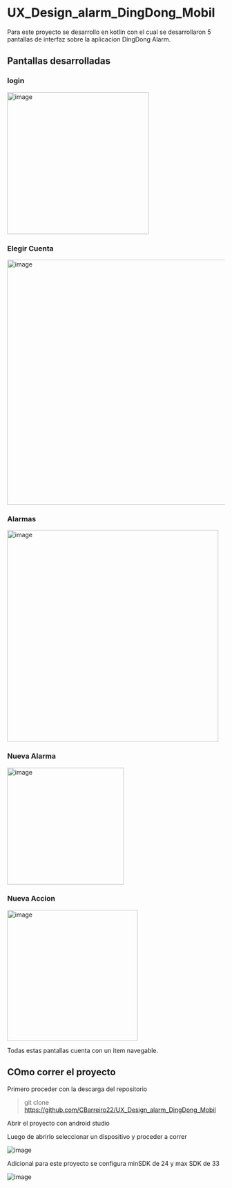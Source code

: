 # UX_Design_alarm_DingDong_Mobil

Para este proyecto se desarrollo en kotlin con el cual se desarrollaron 5 pantallas de interfaz sobre la aplicacion DingDong Alarm.

## Pantallas desarrolladas
### login

<img width="328" alt="image" src="https://github.com/CBarreiro22/UX_Design_alarm_DingDong_Mobil/assets/111206402/895629d4-3c55-45f9-a00f-a5412a3b44eb">

### Elegir Cuenta

<img width="566" alt="image" src="https://github.com/CBarreiro22/UX_Design_alarm_DingDong_Mobil/assets/111206402/ba30cf8c-20d8-4b5d-88f9-88d9a1506be4">

### Alarmas

<img width="489" alt="image" src="https://github.com/CBarreiro22/UX_Design_alarm_DingDong_Mobil/assets/111206402/b9e67ca9-dec0-409d-b280-b2e2349e230b">

### Nueva Alarma

<img width="270" alt="image" src="https://github.com/CBarreiro22/UX_Design_alarm_DingDong_Mobil/assets/111206402/cb8fac35-a15c-49a8-89e5-fefa696e700b">

### Nueva Accion

<img width="302" alt="image" src="https://github.com/CBarreiro22/UX_Design_alarm_DingDong_Mobil/assets/111206402/8fa78cac-dc4d-4fe7-952a-2e782d29e4f4">

Todas estas pantallas cuenta con un item navegable.

## COmo correr el proyecto

Primero proceder con la descarga del repositorio

> git clone https://github.com/CBarreiro22/UX_Design_alarm_DingDong_Mobil

Abrir el proyecto con android studio

Luego de abrirlo seleccionar un dispositivo y proceder a correr

![image](https://github.com/CBarreiro22/UX_Design_alarm_DingDong_Mobil/assets/111206402/d6ca40dd-70fe-4f07-a078-5480b97303af)

Adicional para este proyecto se configura minSDK de 24 y max SDK de 33

![image](https://github.com/CBarreiro22/UX_Design_alarm_DingDong_Mobil/assets/111206402/d3ab5b08-f4f1-4264-b8ff-e0ead2c6887b)



